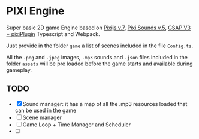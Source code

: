 # PIXI Engine

Super basic 2D game Engine based on [Pixijs v.7](https://pixijs.com/), [Pixi Sounds v.5](https://pixijs.io/sound/examples/index.html), [GSAP V3 + pixiPlugin](https://greensock.com/docs/v3/Plugins/PixiPlugin) Typescript and Webpack. 

Just provide in the folder `game` a list of scenes included in the file `Config.ts`. 

All the `.png` and `.jpeg` images, `.mp3` sounds and `.json` files included in the folder `assets` will be pre loaded before the game starts and available during gameplay.  

## TODO
- [x] Sound manager: it has a map of all the .mp3 resources loaded that can be used in the game
- [ ] Scene manager
- [ ] Game Loop + Time Manager and Scheduler
- [ ] 


